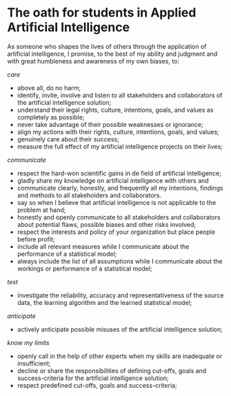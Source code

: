 # The oath for students in Applied Artificial Intelligence

As someone who shapes the lives of others through the application of artificial intelligence, I promise, to the best of my ability and judgment and with great humbleness and awareness of my own biases, to:

_care_

- above all, do no harm;
- identify, invite, involve and listen to all stakeholders and collaborators of the artificial intelligence solution;
- understand their legal rights, culture, intentions, goals, and values as completely as possible;
- never take advantage of their possible weaknesses or ignorance;
- align my actions with their rights, culture, intentions, goals, and values;
- genuinely care about their success;
- measure the full effect of my artificial intelligence projects on their lives;

_communicate_

- respect the hard-won scientific gains in de field of artificial intelligence;
- gladly share my knowledge on artificial intelligence with others and
- communicate clearly, honestly, and frequently all my intentions, findings and methods to all stakeholders and collaborators.
- say so when I believe that artificial intelligence is not applicable to the problem at hand;
- honestly and openly communicate to all stakeholders and collaborators about potential flaws, possible biases and other risks involved;
- respect the interests and policy of your organization but place people before profit;
- include all relevant measures while I communicate about the performance of a statistical model;
- always include the list of all assumptions while I communicate about the workings or performance of a statistical model;

_test_

- investigate the reliability, accuracy and representativeness of the source data, the learning algorithm and the learned statistical model;

_anticipate_

- actively anticipate possible misuses of the artificial intelligence solution;

_know my limits_

- openly call in the help of other experts when my skills are inadequate or insufficient;
- decline or share the responsibilities of defining cut-offs, goals and success-criteria for the artificial intelligence solution;
- respect predefined cut-offs, goals and success-criteria;
